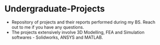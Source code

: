 # Undergraduate-Projects
+ Repository of projects and their reports performed during my BS. Reach out to me if you have any questions.
+ The projects extensively involve 3D Modelling, FEA and Simulation softwares - Solidworks, ANSYS and MATLAB.
